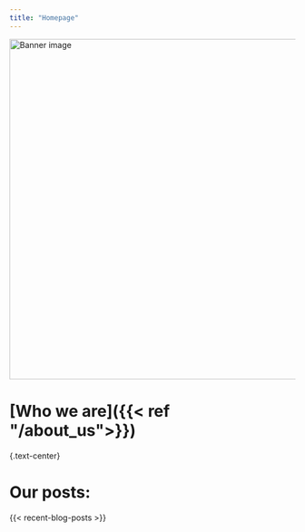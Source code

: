 ```yaml
---
title: "Homepage"
---
```

<picture class="home_banner_image">
  <source media="(min-width: 480px)" srcset="/images/homepage/banner.webp" width="900" height="600">
  <img src="/images/homepage/banner_mobile.webp" alt="Banner image" width="384" height="257">
</picture>

# [**Who we are**]({{< ref "/about_us">}})
{.text-center}


# Our posts:

{{< recent-blog-posts >}}
